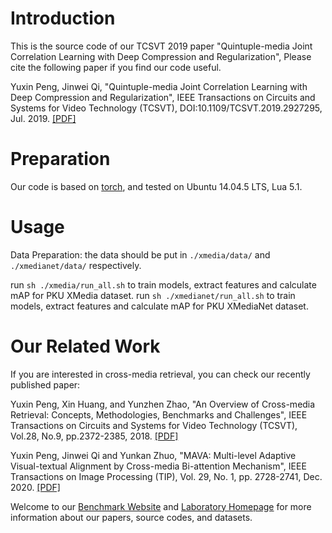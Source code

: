 # Introduction

This is the source code of our TCSVT 2019 paper "Quintuple-media Joint Correlation Learning with Deep Compression and Regularization", Please cite the following paper if you find our code useful.

Yuxin Peng, Jinwei Qi, "Quintuple-media Joint Correlation Learning with Deep Compression and Regularization", IEEE Transactions on Circuits and Systems for Video Technology (TCSVT), DOI:10.1109/TCSVT.2019.2927295, Jul. 2019. [[PDF]](http://59.108.48.34/tiki/download_paper.php?fileId=201916)

# Preparation
Our code is based on [torch](http://torch.ch/docs/getting-started.html), and tested on Ubuntu 14.04.5 LTS, Lua 5.1.

# Usage
Data Preparation: the data should be put in `./xmedia/data/` and `./xmedianet/data/` respectively.

run `sh ./xmedia/run_all.sh` to train models, extract features and calculate mAP for PKU XMedia dataset.
run `sh ./xmedianet/run_all.sh` to train models, extract features and calculate mAP for PKU XMediaNet dataset.

# Our Related Work
If you are interested in cross-media retrieval, you can check our recently published paper:

Yuxin Peng, Xin Huang, and Yunzhen Zhao, "An Overview of Cross-media Retrieval: Concepts, Methodologies, Benchmarks and Challenges", IEEE Transactions on Circuits and Systems for Video Technology (TCSVT), Vol.28, No.9, pp.2372-2385, 2018. [[PDF]](http://59.108.48.34/tiki/download_paper.php?fileId=201823)

Yuxin Peng, Jinwei Qi and Yunkan Zhuo, "MAVA: Multi-level Adaptive Visual-textual Alignment by Cross-media Bi-attention Mechanism", IEEE Transactions on Image Processing (TIP), Vol. 29, No. 1, pp. 2728-2741, Dec. 2020. [[PDF]](http://59.108.48.34/tiki/download_paper.php?fileId=201924)

Welcome to our [Benchmark Website](http://59.108.48.34/tiki/XMediaNet/) and [Laboratory Homepage](http://mipl.icst.pku.edu.cn) for more information about our papers, source codes, and datasets.